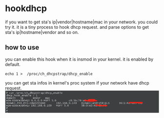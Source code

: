 # hookdhcp
if you want to get sta's ip|vendor|hostname|mac in your network. you could try it. it is a tiny process to hook dhcp request. and parse options to get sta's ip|hostname|vendor and so on.

## how to use
you can enable this hook when it is insmod in your kernel. it is enabled by default.
```
echo 1 >  /proc/ch_dhcpstrap/dhcp_enable
```
you can get sta infos in kernel's proc system if your network have dhcp request.
![1](./dhcp_hook/dhcp.jpg)

